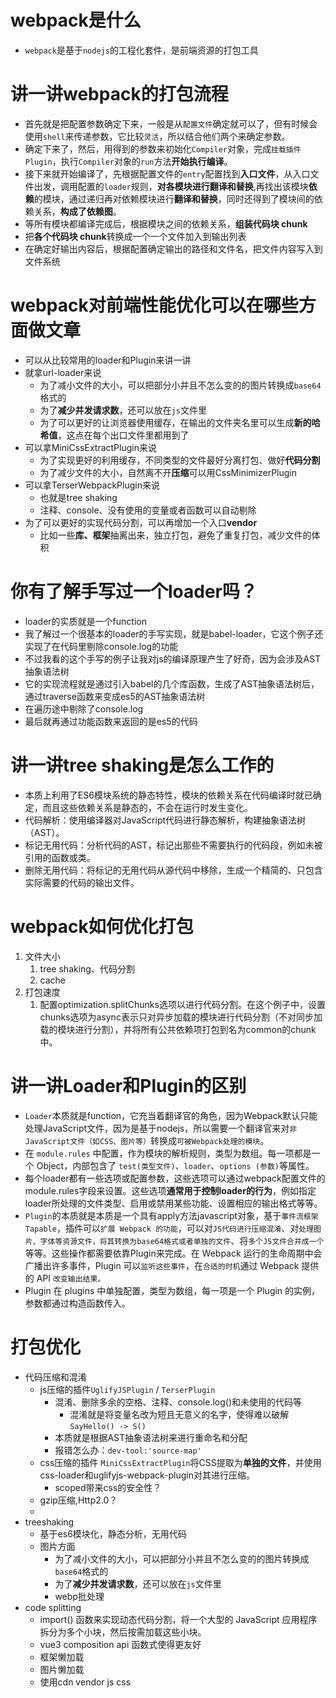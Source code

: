 # webpack是什么
- `webpack`是基于`nodejs`的工程化套件，是前端资源的打包工具

# 讲一讲webpack的打包流程
- 首先就是把配置参数确定下来，一般是从`配置文件`确定就可以了，但有时候会使用`shell`来传递参数，它比较`灵活`，所以结合他们两个来确定参数。
- 确定下来了，然后，用得到的参数来初始化`Compiler`对象，完成`挂载插件Plugin`，执行`Compiler`对象的`run`方法**开始执行编译**。
- 接下来就开始编译了，先根据配置文件的`entry`配置找到**入口文件**，从入口文件出发，调用配置的`loader`规则，**对各模块进行翻译和替换**,再找出该模块**依赖**的模块，通过递归再对依赖模块进行**翻译和替换**，同时还得到了模块间的依赖关系，**构成了依赖图**。
- 等所有模块都编译完成后，根据模块之间的依赖关系，**组装代码块 chunk**
- 把**各个代码块 chunk**转换成一个一个文件加入到输出列表
- 在确定好输出内容后，根据配置确定输出的路径和文件名，把文件内容写入到文件系统

# webpack对前端性能优化可以在哪些方面做文章
- 可以从比较常用的loader和Plugin来讲一讲
- 就拿url-loader来说
  - 为了减小文件的大小，可以把部分小并且不怎么变的的图片转换成`base64`格式的
  - 为了**减少并发请求数**，还可以放在`js`文件里
  - 为了可以更好的让浏览器使用缓存，在输出的文件夹名里可以生成**新的哈希值**，这点在每个出口文件里都用到了
- 可以拿MiniCssExtractPlugin来说
  - 为了实现更好的利用缓存，不同类型的文件最好分离打包、做好**代码分割**
  - 为了减少文件的大小，自然离不开**压缩**可以用CssMinimizerPlugin
- 可以拿TerserWebpackPlugin来说
  - 也就是tree shaking
  - 注释、console、没有使用的变量或者函数可以自动剔除
- 为了可以更好的实现代码分割，可以再增加一个入口**vendor**
  - 比如一些**库、框架**抽离出来，独立打包，避免了重复打包，减少文件的体积

# 你有了解手写过一个loader吗？
- loader的实质就是一个function
- 我了解过一个很基本的loader的手写实现，就是babel-loader，它这个例子还实现了在代码里剔除console.log的功能
- 不过我看的这个手写的例子让我对js的编译原理产生了好奇，因为会涉及AST抽象语法树
- 它的实现流程就是通过引入babel的几个库函数，生成了AST抽象语法树后，通过traverse函数来变成es5的AST抽象语法树
- 在遍历途中剔除了console.log
- 最后就再通过功能函数来返回的是es5的代码

# 讲一讲tree shaking是怎么工作的
- 本质上利用了ES6模块系统的静态特性，模块的依赖关系在代码编译时就已确定，而且这些依赖关系是静态的，不会在运行时发生变化。
- 代码解析：使用编译器对JavaScript代码进行静态解析，构建抽象语法树（AST）。
- 标记无用代码：分析代码的AST，标记出那些不需要执行的代码段，例如未被引用的函数或类。
- 删除无用代码：将标记的无用代码从源代码中移除，生成一个精简的、只包含实际需要的代码的输出文件。

# webpack如何优化打包
1. 文件大小
   1. tree shaking、代码分割
   2. cache
2. 打包速度
   1. 配置optimization.splitChunks选项以进行代码分割。在这个例子中，设置chunks选项为async表示只对异步加载的模块进行代码分割（不对同步加载的模块进行分割），并将所有公共依赖项打包到名为common的chunk中。
    

# 讲一讲Loader和Plugin的区别
- `Loader`本质就是function，它充当着翻译官的角色，因为Webpack默认只能处理JavaScript文件，因为是基于nodejs，所以需要一个翻译官来对`非JavaScript文件（如CSS、图片等）`转换成`可被Webpack处理的模块`。
- 在 `module.rules` 中配置，作为模块的解析规则，类型为数组。每一项都是一个 Object，内部包含了 `test(类型文件)`、`loader`、`options (参数)`等属性。
- 每个loader都有一些选项或配置参数，这些选项可以通过webpack配置文件的module.rules字段来设置。这些选项**通常用于控制loader的行为**，例如指定loader所处理的文件类型、启用或禁用某些功能、设置相应的输出格式等等。
- `Plugin`的本质就是本质是一个具有apply方法javascript对象，基于`事件流框架 Tapable`，插件可以`扩展 Webpack 的功能`，可以对`JS代码进行压缩混淆`、对`处理图片、字体等资源文件，将其转换为base64格式或者单独的文件`、将`多个JS文件合并成一个`等等。这些操作都需要依靠Plugin来完成。在 Webpack 运行的生命周期中会广播出许多事件，Plugin 可以`监听这些事件`，在`合适的时机`通过 Webpack 提供的 API `改变输出结果。`
- Plugin 在 plugins 中单独配置，类型为数组，每一项是一个 Plugin 的实例，参数都通过构造函数传入。

# 打包优化
- 代码压缩和混淆
  - js压缩的插件`UglifyJSPlugin` / `TerserPlugin`
    - 混淆、删除多余的空格、注释、console.log()和未使用的代码等
      - 混淆就是将变量名改为短且无意义的名字，使得难以破解`SayHello() -> S()`
    - 本质就是根据AST抽象语法树来进行重命名和分配
    - 报错怎么办：`dev-tool:'source-map'`
  - css压缩的插件 `MiniCssExtractPlugin`将CSS提取为**单独的文件**，并使用css-loader和uglifyjs-webpack-plugin对其进行压缩。
    - scoped带来css的安全性？
  - gzip压缩,Http2.0？  
  - 
- treeshaking
    - 基于es6模块化，静态分析，无用代码
  - 图片方面
    - 为了减小文件的大小，可以把部分小并且不怎么变的的图片转换成`base64`格式的
    - 为了**减少并发请求数**，还可以放在`js`文件里
    - webp批处理
- code splitting
  -  import() 函数来实现动态代码分割，将一个大型的 JavaScript 应用程序拆分为多个小块，然后按需加载这些小块。
  - vue3 composition api 函数式使得更友好
  - 框架懒加载
  - 图片懒加载
  - 使用cdn vendor js css





